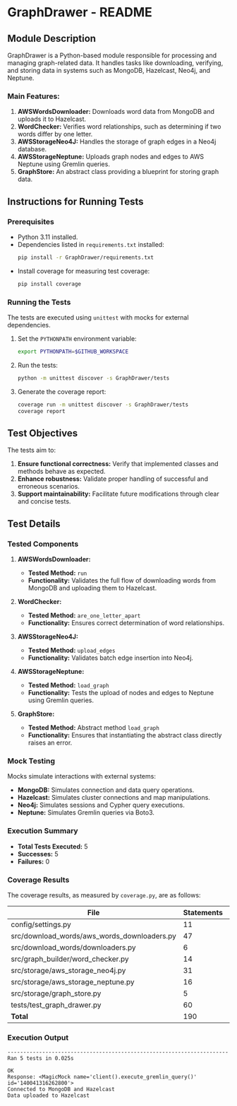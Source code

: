 # GraphDrawer - README

## Module Description
GraphDrawer is a Python-based module responsible for processing and managing graph-related data. It handles tasks like downloading, verifying, and storing data in systems such as MongoDB, Hazelcast, Neo4j, and Neptune.

### Main Features:
1. **AWSWordsDownloader:** Downloads word data from MongoDB and uploads it to Hazelcast.
2. **WordChecker:** Verifies word relationships, such as determining if two words differ by one letter.
3. **AWSStorageNeo4J:** Handles the storage of graph edges in a Neo4j database.
4. **AWSStorageNeptune:** Uploads graph nodes and edges to AWS Neptune using Gremlin queries.
5. **GraphStore:** An abstract class providing a blueprint for storing graph data.

## Instructions for Running Tests

### Prerequisites
- Python 3.11 installed.
- Dependencies listed in `requirements.txt` installed:
  ```bash
  pip install -r GraphDrawer/requirements.txt
  ```
- Install coverage for measuring test coverage:
  ```bash
  pip install coverage
  ```

### Running the Tests
The tests are executed using `unittest` with mocks for external dependencies.

1. Set the `PYTHONPATH` environment variable:
   ```bash
   export PYTHONPATH=$GITHUB_WORKSPACE
   ```
2. Run the tests:
   ```bash
   python -m unittest discover -s GraphDrawer/tests
   ```
3. Generate the coverage report:
   ```bash
   coverage run -m unittest discover -s GraphDrawer/tests
   coverage report
   ```

## Test Objectives
The tests aim to:
1. **Ensure functional correctness:** Verify that implemented classes and methods behave as expected.
2. **Enhance robustness:** Validate proper handling of successful and erroneous scenarios.
3. **Support maintainability:** Facilitate future modifications through clear and concise tests.

## Test Details

### Tested Components

1. **AWSWordsDownloader:**
   - **Tested Method:** `run`
   - **Functionality:** Validates the full flow of downloading words from MongoDB and uploading them to Hazelcast.

2. **WordChecker:**
   - **Tested Method:** `are_one_letter_apart`
   - **Functionality:** Ensures correct determination of word relationships.

3. **AWSStorageNeo4J:**
   - **Tested Method:** `upload_edges`
   - **Functionality:** Validates batch edge insertion into Neo4j.

4. **AWSStorageNeptune:**
   - **Tested Method:** `load_graph`
   - **Functionality:** Tests the upload of nodes and edges to Neptune using Gremlin queries.

5. **GraphStore:**
   - **Tested Method:** Abstract method `load_graph`
   - **Functionality:** Ensures that instantiating the abstract class directly raises an error.

### Mock Testing
Mocks simulate interactions with external systems:
- **MongoDB:** Simulates connection and data query operations.
- **Hazelcast:** Simulates cluster connections and map manipulations.
- **Neo4j:** Simulates sessions and Cypher query executions.
- **Neptune:** Simulates Gremlin queries via Boto3.

### Execution Summary
- **Total Tests Executed:** 5
- **Successes:** 5
- **Failures:** 0

### Coverage Results
The coverage results, as measured by `coverage.py`, are as follows:

| File                                      | Statements | Missed | Coverage |
|-------------------------------------------|------------|--------|----------|
| config/settings.py                        | 11         | 0      | 100%     |
| src/download_words/aws_words_downloaders.py | 47         | 18     | 62%      |
| src/download_words/downloaders.py         | 6          | 1      | 83%      |
| src/graph_builder/word_checker.py         | 14         | 2      | 86%      |
| src/storage/aws_storage_neo4j.py          | 31         | 12     | 61%      |
| src/storage/aws_storage_neptune.py        | 16         | 0      | 100%     |
| src/storage/graph_store.py                | 5          | 1      | 80%      |
| tests/test_graph_drawer.py                | 60         | 1      | 98%      |
| **Total**                                 | 190        | 35     | 82%      |

### Execution Output
```plaintext
----------------------------------------------------------------------
Ran 5 tests in 0.025s

OK
Response: <MagicMock name='client().execute_gremlin_query()' id='140041316262800'>
Connected to MongoDB and Hazelcast
Data uploaded to Hazelcast
```